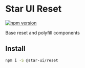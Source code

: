 # Star UI Reset

[![npm version](https://badge.fury.io/js/%40star-ui%2Freset.svg)](https://badge.fury.io/js/%40star-ui%2Freset)

Base reset and polyfill components

## Install

```sh
npm i -S @star-ui/reset
```